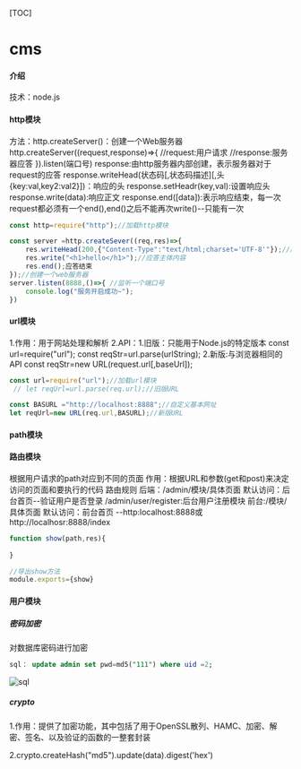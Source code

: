 [TOC]

# cms

#### 介绍
技术：node.js

#### http模块

方法：http.createServer()：创建一个Web服务器
http.createServer((request,response)=>{
//request:用户请求
//response:服务器应答
}).listen(端口号)
response:由http服务器内部创建，表示服务器对于request的应答
response.writeHead(状态码[,状态码描述][,头{key:val,key2:val2}])：响应的头
response.setHeadr(key,val):设置响应头
response.write(data):响应正文
response.end([data]):表示响应结束，每一次request都必须有一个end(),end()之后不能再次write()--只能有一次

```js
const http=require("http");//加载http模块

const server =http.createSever((req,res)=>{
    res.writeHead(200,{"Content-Type":"text/html;charset='UTF-8'"});//应答头信息
    res.write("<h1>hello</h1>");//应答主体内容
    res.end();应答结束
});//创建一个web服务器
server.listen(8888,()=>{ //监听一个端口号
    console.log("服务开启成功~");
})
```

#### url模块

1.作用：用于网站处理和解析
2.API：1.旧版：只能用于Node.js的特定版本
 const url=require("url");
 const reqStr=url.parse(urlString);
       2.新版:与浏览器相同的API
 const reqStr=new URL(request.url[,baseUrl]);

```js
const url=require("url");//加载url模块
 // let reqUrl=url.parse(req.url);//旧版URL

const BASURL ="http://localhost:8888";//自定义基本网址
let reqUrl=new URL(req.url,BASURL);//新版URL
```

#### path模块

#### 路由模块

根据用户请求的path对应到不同的页面
作用：根据URL和参数(get和post)来决定访问的页面和要执行的代码
路由规则
后端：/admin/模块/具体页面
     默认访问：后台首页--验证用户是否登录
     /admin/user/register:后台用户注册模块
前台:/模块/具体页面
     默认访问：前台首页 --http:localhost:8888或http://localhosr:8888/index

```js
function show(path,res){
	
}

//导出show方法
module.exports={show}
```

#### 用户模块

##### 密码加密
对数据库密码进行加密

```sql
sql： update admin set pwd=md5("111") where uid =2;
```

![sql](https://cdn.jsdelivr.net/gh/jieruis/cdn/imgtu/md5.png)

##### crypto

1.作用：提供了加密功能，其中包括了用于OpenSSL散列、HAMC、加密、解密、签名、以及验证的函数的一整套封装

2.crypto.createHash("md5").update(data).digest('hex')
